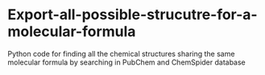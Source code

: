 # Export-all-possible-strucutre-for-a-molecular-formula
Python code for finding all the chemical structures sharing the same molecular formula by searching in PubChem and ChemSpider database
